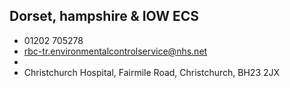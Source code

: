 
## Dorset, hampshire & IOW ECS

- <i class="fa fa-phone"></i> 01202 705278
- <i class="fa fa-envelope"></i> <a href="mailto:rbc-tr.environmentalcontrolservice@nhs.net">rbc-tr.environmentalcontrolservice@nhs.net</a>
- <i class="fa fa-home"></i> []()
- <i class="fa fa-building"></i> Christchurch Hospital, Fairmile Road, Christchurch, BH23 2JX
